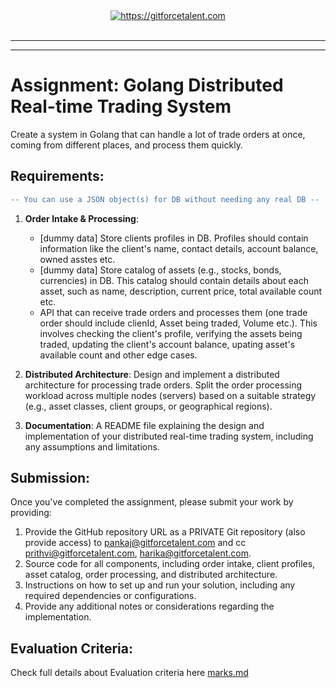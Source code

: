 <div align="center">
	<a target="_blank" href="https://gitforcetalent.com">
        <picture>
            <source media="(prefers-color-scheme: dark)" srcset="https://gitforcetalent.com/_next/image?url=%2Fimages%2Flogo-light.png&w=1920&q=75">
            <source media="(prefers-color-scheme: light)" srcset="https://gitforcetalent.com/_next/image?url=%2Fimages%2Flogo.png&w=1920&q=75">
            <img alt="https://gitforcetalent.com" src="https://gitforcetalent.com/_next/image?url=%2Fimages%2Flogo.png">
        </picture>
	</a>
    <br />
    <br />
</div>

---

---

# Assignment: Golang Distributed Real-time Trading System

Create a system in Golang that can handle a lot of trade orders at once, coming from different places, and process them quickly.

## Requirements:

```diff
-- You can use a JSON object(s) for DB without needing any real DB --
```

1. **Order Intake & Processing**:

   - [dummy data] Store clients profiles in DB. Profiles should contain information like the client's name, contact details, account balance, owned asstes etc.
   - [dummy data] Store catalog of assets (e.g., stocks, bonds, currencies) in DB. This catalog should contain details about each asset, such as name, description, current price, total available count etc.
   - API that can receive trade orders and processes them (one trade order should include clienId, Asset being traded, Volume etc.). This involves checking the client's profile, verifying the assets being traded, updating the client's account balance, upating asset's available count and other edge cases.

2. **Distributed Architecture**: Design and implement a distributed architecture for processing trade orders. Split the order processing workload across multiple nodes (servers) based on a suitable strategy (e.g., asset classes, client groups, or geographical regions).

3. **Documentation**: A README file explaining the design and implementation of your distributed real-time trading system, including any assumptions and limitations.

## Submission:

Once you've completed the assignment, please submit your work by providing:

1. Provide the GitHub repository URL as a PRIVATE Git repository (also provide access) to pankaj@gitforcetalent.com and cc prithvi@gitforcetalent.com, harika@gitforcetalent.com.
2. Source code for all components, including order intake, client profiles, asset catalog, order processing, and distributed architecture.
3. Instructions on how to set up and run your solution, including any required dependencies or configurations.
4. Provide any additional notes or considerations regarding the implementation.

## Evaluation Criteria:

Check full details about Evaluation criteria here [marks.md](MARKS.md)
